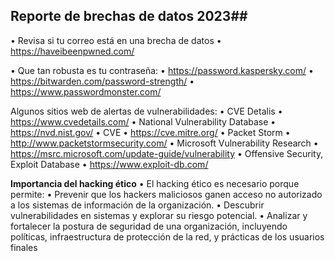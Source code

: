 ## Reporte de brechas de datos 2023##

• Revisa si tu correo está en una brecha de datos
• https://haveibeenpwned.com/

• Que tan robusta es tu contraseña:
• https://password.kaspersky.com/
• https://bitwarden.com/password-strength/
• https://www.passwordmonster.com/

Algunos sitios web de alertas de vulnerabilidades:
• CVE Detalis
• https://www.cvedetails.com/
• National Vulnerability Database
• https://nvd.nist.gov/
• CVE
• https://cve.mitre.org/
• Packet Storm
• http://www.packetstormsecurity.com/
• Microsoft Vulnerability Research
• https://msrc.microsoft.com/update-guide/vulnerability
• Offensive Security, Exploit Database
• https://www.exploit-db.com/

**Importancia del hacking ético**
• El hacking ético es necesario porque permite:
• Prevenir que los hackers maliciosos ganen
acceso no autorizado a los sistemas de
información de la organización.
• Descubrir vulnerabilidades en sistemas y
explorar su riesgo potencial.
• Analizar y fortalecer la postura de seguridad
de una organización, incluyendo políticas,
infraestructura de protección de la red, y
prácticas de los usuarios finales